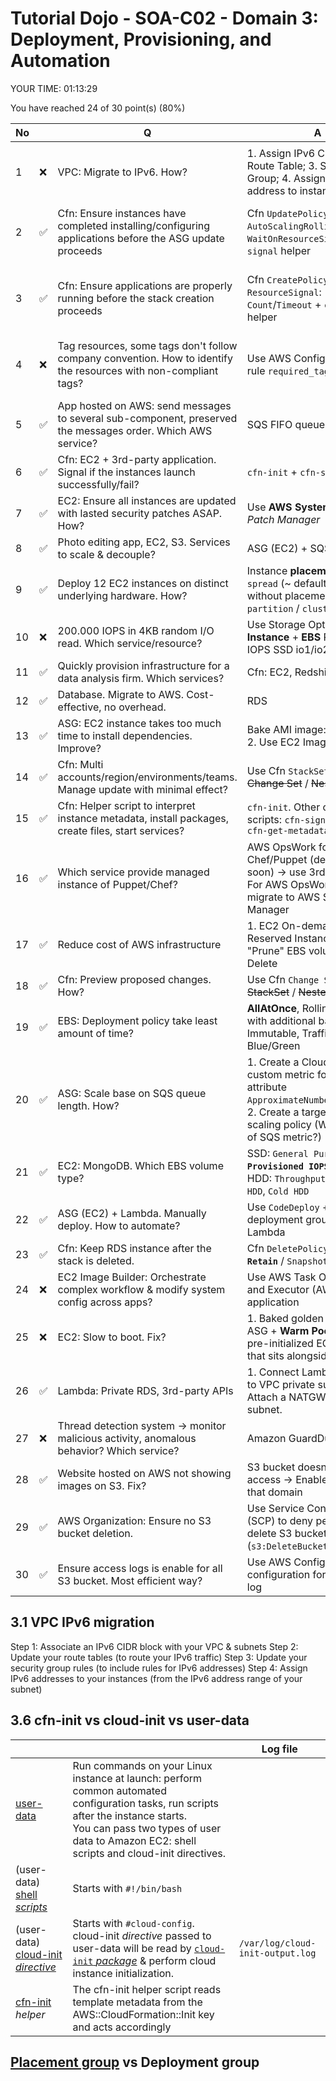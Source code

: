 # Tutorial Dojo - SOA-C02 - Domain 3: Deployment, Provisioning, and Automation

YOUR TIME: 01:13:29

You have reached 24 of 30 point(s) (80%)

| No  |     | Q                                                                                                                | A                                                                                                                                                                   | Ref                                                             |
| --- | --- | ---------------------------------------------------------------------------------------------------------------- | ------------------------------------------------------------------------------------------------------------------------------------------------------------------- | --------------------------------------------------------------- |
|     |     |                                                                                                                  |                                                                                                                                                                     |                                                                 |
| 1   | ❌  | VPC: Migrate to IPv6. How?                                                                                       | 1. Assign IPv6 CIDR block; 2. Route Table; 3. Security Group; 4. Assign IPv6 address to instance                                                                    | [3.1](#31-vpc-ipv6-migration)                                   |
| 2   | ✅  | Cfn: Ensure instances have completed installing/configuring applications before the ASG update proceeds          | Cfn `UpdatePolicy`: `AutoScalingRollingUpdate`: `WaitOnResourceSignals` + `cfn-signal` helper                                                                       | [3.2. UpdatePolicy - Cfn] [3.2.2. cfn-signal - Cfn]             |
| 3   | ✅  | Cfn: Ensure applications are properly running before the stack creation proceeds                                 | Cfn `CreatePolicy`: `ResourceSignal`: `Count`/`Timeout` + `cfn-signal` helper                                                                                       | [3.3.1. CreatePolicy - Cfn] [3.3.2. CreationPolicy Walkthrough] |
| 4   | ❌  | Tag resources, some tags don't follow company convention. How to identify the resources with non-compliant tags? | Use AWS Config _managed_ rule `required_tags`                                                                                                                       | [3.4.1. required_tags - AWS Config] [3.4.2. Tag Strategies]     |
| 5   | ✅  | App hosted on AWS: send messages to several sub-component, preserved the messages order. Which AWS service?      | SQS FIFO queue                                                                                                                                                      |                                                                 |
| 6   | ✅  | Cfn: EC2 + 3rd-party application. Signal if the instances launch successfully/fail?                              | `cfn-init` + `cfn-signal`                                                                                                                                           | [3.6](#36-cfn-init-vs-cloud-init-vs-user-data)                  |
| 7   | ✅  | EC2: Ensure all instances are updated with lasted security patches ASAP. How?                                    | Use **AWS Systems Manager** _Patch Manager_                                                                                                                         |                                                                 |
| 8   | ✅  | Photo editing app, EC2, S3. Services to scale & decouple?                                                        | ASG (EC2) + SQS                                                                                                                                                     |                                                                 |
| 9   | ✅  | Deploy 12 EC2 instances on distinct underlying hardware. How?                                                    | Instance **placement group**: `spread` (~ default behavior without placement group )/ `partition` / `cluster`                                                       | [3.9](#39-placement-group)                                      |
| 10  | ❌  | 200.000 IOPS in 4KB random I/O read. Which service/resource?                                                     | Use Storage Optimized **Instance** + **EBS** Provisioned IOPS SSD io1/io2                                                                                           |                                                                 |
| 11  | ✅  | Quickly provision infrastructure for a data analysis firm. Which services?                                       | Cfn: EC2, Redshift, EMR                                                                                                                                             |                                                                 |
| 12  | ✅  | Database. Migrate to AWS. Cost-effective, no overhead.                                                           | RDS                                                                                                                                                                 |                                                                 |
| 13  | ✅  | ASG: EC2 instance takes too much time to install dependencies. Improve?                                          | Bake AMI image: 1. Manually; 2. Use EC2 Image Builder                                                                                                               |                                                                 |
| 14  | ✅  | Cfn: Multi accounts/region/environments/teams. Manage update with minimal effect?                                | Use Cfn `StackSet` (not ~~Change Set~~ / ~~Nested Stack~~)                                                                                                          |                                                                 |
| 15  | ✅  | Cfn: Helper script to interpret instance metadata, install packages, create files, start services?               | `cfn-init`. Other cfn helper scripts: `cfn-signal`, `cfn-hup`, `cfn-get-metadata`                                                                                   | [3.15]                                                          |
| 16  | ✅  | Which service provide managed instance of Puppet/Chef?                                                           | AWS OpsWork for Chef/Puppet (deprecated soon) -> use 3rd party SaaS. For AWS OpsWork Stack: migrate to AWS Systems Manager                                          |                                                                 |
| 17  | ✅  | Reduce cost of AWS infrastructure                                                                                | 1. EC2 On-demand -> Reserved Instance (RI); 2. "Prune" EBS volume <- Delete                                                                                         |                                                                 |
| 18  | ✅  | Cfn: Preview proposed changes. How?                                                                              | Use Cfn `Change Set` (not ~~StackSet~~ / ~~Nested Stack~~)                                                                                                          |                                                                 |
| 19  | ✅  | EBS: Deployment policy take least amount of time?                                                                | **AllAtOnce**, Rolling, Rolling with additional batch, Immutable, Traffic Shifting, Blue/Green                                                                      | [3.19]                                                          |
| 20  | ✅  | ASG: Scale base on SQS queue length. How?                                                                        | 1. Create a CloudWatch custom metric for SQS queue attribute `ApproximateNumberOfMessages`; 2. Create a target tracking scaling policy (Which value of SQS metric?) | [3.20] [3.20.2]                                                 |
| 21  | ✅  | EC2: MongoDB. Which EBS volume type?                                                                             | SSD: `General Purpose SSD`, **`Provisioned IOPS SSD`**. <br>HDD: `Throughput Optimized HDD`, `Cold HDD`                                                             | [3.21]                                                          |
| 22  | ✅  | ASG (EC2) + Lambda. Manually deploy. How to automate?                                                            | Use `CodeDeploy` + 2 deployment groups: ASG & Lambda                                                                                                                | [3.22]                                                          |
| 23  | ✅  | Cfn: Keep RDS instance after the stack is deleted.                                                               | Cfn `DeletePolicy`: `Delete` / **`Retain`** / `Snapshot`                                                                                                            | [3.23]                                                          |
| 24  | ❌  | EC2 Image Builder: Orchestrate complex workflow & modify system config across apps?                              | Use AWS Task Orchestrator and Executor (AWSTOE) application                                                                                                         |                                                                 |
| 25  | ❌  | EC2: Slow to boot. Fix?                                                                                          | 1. Baked golden AMI; 2. Use ASG + **Warm Pool** (a pool of pre-initialized EC2 instances that sits alongside an ASG)                                                |                                                                 |
| 26  | ✅  | Lambda: Private RDS, 3rd-party APIs                                                                              | 1. Connect Lambda function to VPC private subnet; 2. Attach a NATGW to public subnet.                                                                               | [3.26.1] [3.26.2]                                               |
| 27  | ❌  | Thread detection system -> monitor malicious activity, anomalous behavior? Which service?                        | Amazon GuardDuty                                                                                                                                                    |                                                                 |
| 28  | ✅  | Website hosted on AWS not showing images on S3. Fix?                                                             | S3 bucket doesn't allow access -> Enable CORS for that domain                                                                                                       |                                                                 |
| 29  | ✅  | AWS Organization: Ensure no S3 bucket deletion.                                                                  | Use Service Control Policy (SCP) to deny permission to delete S3 bucket (`s3:DeleteBucket` action)                                                                  |                                                                 |
| 30  | ✅  | Ensure access logs is enable for all S3 bucket. Most efficient way?                                              | Use AWS Config to track the configuration for S3 access log                                                                                                         |                                                                 |

## 3.1 VPC IPv6 migration

Step 1: Associate an IPv6 CIDR block with your VPC & subnets
Step 2: Update your route tables (to route your IPv6 traffic)
Step 3: Update your security group rules (to include rules for IPv6 addresses)
Step 4: Assign IPv6 addresses to your instances (from the IPv6 address range of your subnet)

## 3.6 cfn-init vs cloud-init vs user-data

|                                      |                                                                                                                                                                                                                                     | Log file                         |
| ------------------------------------ | ----------------------------------------------------------------------------------------------------------------------------------------------------------------------------------------------------------------------------------- | -------------------------------- |
| [user-data]                          | Run commands on your Linux instance at launch: perform common automated configuration tasks, run scripts after the instance starts. <br>You can pass two types of user data to Amazon EC2: shell scripts and cloud-init directives. |                                  |
| (user-data) [shell _scripts_]        | Starts with `#!/bin/bash`                                                                                                                                                                                                           |                                  |
| (user-data) [cloud-init _directive_] | Starts with `#cloud-config`. cloud-init _directive_ passed to user-data will be read by [`cloud-init` _package_] & perform cloud instance initialization.                                                                           | `/var/log/cloud-init-output.log` |
| [cfn-init] _helper_                  | The cfn-init helper script reads template metadata from the AWS::CloudFormation::Init key and acts accordingly                                                                                                                      |                                  |

[user-data]: https://docs.aws.amazon.com/AWSEC2/latest/UserGuide/user-data.html
[shell _scripts_]: https://docs.aws.amazon.com/AWSEC2/latest/UserGuide/user-data.html#user-data-shell-scripts
[cloud-init _directive_]: https://docs.aws.amazon.com/AWSEC2/latest/UserGuide/user-data.html#user-data-cloud-init
[`cloud-init` _package_]: https://docs.aws.amazon.com/AWSEC2/latest/UserGuide/amazon-linux-ami-basics.html#amazon-linux-cloud-init
[cfn-init]: https://docs.aws.amazon.com/AWSCloudFormation/latest/UserGuide/cfn-init.html

## [Placement group] vs Deployment group

[3.2. UpdatePolicy - Cfn]: https://docs.aws.amazon.com/AWSCloudFormation/latest/UserGuide/aws-attribute-updatepolicy.html#cfn-attributes-updatepolicy-rollingupdate-waitonresourcesignals
[3.2.2. cfn-signal - Cfn]: https://docs.aws.amazon.com/AWSCloudFormation/latest/UserGuide/cfn-signal.html
[3.3.1. CreatePolicy - Cfn]: https://docs.aws.amazon.com/AWSCloudFormation/latest/UserGuide/aws-attribute-creationpolicy.html#cfn-attributes-creationpolicy-resourcesignal
[3.3.2. CreationPolicy Walkthrough]: https://docs.aws.amazon.com/AWSCloudFormation/latest/UserGuide/deploying.applications.html#deployment-walkthrough-cfn-signal
[3.4.1. required_tags - AWS Config]: https://docs.aws.amazon.com/config/latest/developerguide/required-tags.html
[3.4.2. Tag Strategies]: https://docs.aws.amazon.com/tag-editor/latest/userguide/tagging.html#tag-strategies
[Placement group]: https://docs.aws.amazon.com/AWSEC2/latest/UserGuide/placement-groups.html
[3.15]: https://docs.aws.amazon.com/AWSCloudFormation/latest/UserGuide/cfn-helper-scripts-reference.html
[3.19]: https://docs.aws.amazon.com/elasticbeanstalk/latest/dg/using-features.deploy-existing-version.html
[3.20]: https://docs.aws.amazon.com/autoscaling/ec2/userguide/as-using-sqs-queue.html#scale-sqs-queue-cli
[3.20.2]: https://docs.aws.amazon.com/autoscaling/ec2/userguide/as-using-sqs-queue.html#scale-sqs-queue-custom-metric
[3.21]: https://docs.aws.amazon.com/AWSEC2/latest/UserGuide/ebs-volume-types.html
[3.22]: https://docs.aws.amazon.com/codedeploy/latest/userguide/deployment-groups.html
[3.23]: https://docs.aws.amazon.com/AWSCloudFormation/latest/UserGuide/aws-attribute-deletionpolicy.html
[3.26.1]: https://docs.aws.amazon.com/lambda/latest/dg/configuration-vpc.html#vpc-internet
[3.26.2]: https://repost.aws/knowledge-center/internet-access-lambda-function
